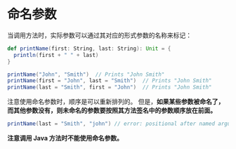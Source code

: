 # 命名参数

当调用方法时，实际参数可以通过其对应的形式参数的名称来标记：

```scala
def printName(first: String, last: String): Unit = {
  println(first + " " + last)
}

printName("John", "Smith")  // Prints "John Smith"
printName(first = "John", last = "Smith")  // Prints "John Smith"
printName(last = "Smith", first = "John")  // Prints "John Smith"
```

注意使用命名参数时，顺序是可以重新排列的。 但是，**如果某些参数被命名了，而其他参数没有，则未命名的参数要按照其方法签名中的参数顺序放在前面。**

```scala
printName(last = "Smith", "john") // error: positional after named argument
```

**注意调用 Java 方法时不能使用命名参数。**

